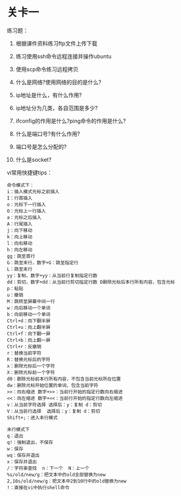 # 关卡一

练习题：

1. 根据课件资料练习ftp文件上传下载

2. 练习使用ssh命令远程连接并操作ubuntu

3. 使用scp命令练习远程拷贝

4. 什么是网络?使用网络的目的是什么?

5. ip地址是什么，有什么作用?

6. ip地址分为几类，各自范围是多少?

7. ifconfig的作用是什么?ping命令的作用是什么?

8. 什么是端口号?有什么作用?

9. 端口号是怎么分配的?

10. 什么是socket?





  
vi常用快捷键tips：



```
命令模式下：
i：插入模式光标之前插入
I：行首插入
o：光标下一行插入
O：光标上一行插入
a：光标之后插入
A：行尾插入
j：向下移动
k：向上移动
l：向右移动
h：向左移动
gg：跳至首行
G：跳至末行，数字+G：跳至指定行
L：跳至末行
yy：复制，数字+yy：从当前行复制指定行数
dd：剪切，数字+dd：从当前行剪切指定行数 D删除光标后本行所有内容，包含光标
p：粘贴
u：撤销
M：跳转至屏幕中间一行
w：向后移动一个单词
b：向前移动一个单词
Ctrl+d：向下翻半屏
Ctrl+u：向上翻半屏
Ctrl+f：向下翻一屏
Ctrl+b：向上翻一屏
Ctrl+r：反撤销
r：替换当前字符
R：替换光标后的字符
x：删除光标后一个字符
X：删除光标前一个字符
d0：删除光标前本行所有内容，不包含当前光标所在位置
dw：删除光标开始位置的单词，包含当前字符
>>：向右缩进 数字+>>：当前行开始的指定行数向右缩进
<<：向左缩进 数字+<<：当前行开始的指定行数向左缩进
v：从当前字符选择 选择后：y：复制 d：剪切
V：从当前行选择  选择后：y：复制 d：剪切
Shift+;：进入末行模式

末行模式下
q：退出
q!：强制退出，不保存
w：保存
wq：保存并退出
x：保存并退出
/：字符串查找  n：下一个  N：上一个
%s/old/new/g：把文本中的old全部替换为new
2,10s/old/new/g：把文本中2到10行中的old替换为new
!：直接在vi中执行shell命令
```



